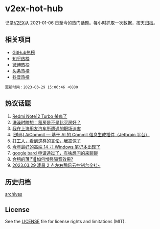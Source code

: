 # v2ex-hot-hub

 记录[V2EX](https://www.v2ex.com/)从 2021-01-06 日至今的热门话题。每小时抓取一次数据，按天[归档](archives)。
 
 ## 相关项目

- [GitHub热榜](https://github.com/lonnyzhang423/github-hot-hub)
- [知乎热榜](https://github.com/lonnyzhang423/zhihu-hot-hub)
- [微博热榜](https://github.com/lonnyzhang423/weibo-hot-hub)
- [头条热榜](https://github.com/lonnyzhang423/toutiao-hot-hub)
- [抖音热榜](https://github.com/lonnyzhang423/douyin-hot-hub)


 `更新时间：2023-03-29 15:06:46 +0800`

## 热议话题

1. [Redmi Note12 Turbo 杀疯了](https://www.v2ex.com/t/927951)
1. [洗澡时瞎想：租房是不是比买房好？](https://www.v2ex.com/t/927920)
1. [我在上海用友汽车所遭遇的职场迫害](https://www.v2ex.com/t/928067)
1. [[送码] AiCommit — 基于 AI 的 Commit 信息生成插件（Jetbrain 平台）](https://www.v2ex.com/t/928027)
1. [打工人，看到这样的言论，我震惊了](https://www.v2ex.com/t/928102)
1. [今年最好的高端 14 寸 Windows 笔记本出现了](https://www.v2ex.com/t/928002)
1. [google bard 申请通过了，有啥想问的来聊聊](https://www.v2ex.com/t/927868)
1. [合租的薄门🚪如何增强隔音效果?](https://www.v2ex.com/t/927960)
1. [2023.03.29 凌晨 2 点左右腾讯云控制台全挂~](https://www.v2ex.com/t/928016)

## 历史归档

[archives](archives)

## License

See the [LICENSE](LICENSE) file for license rights and limitations (MIT).
